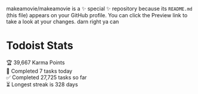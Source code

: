 makeamovie/makeamovie is a ✨ special ✨ repository because its `README.md` (this file) appears on your GitHub profile.
You can click the Preview link to take a look at your changes. darn right ya can

# Todoist Stats

<!-- TODO-IST:START -->
🏆  39,667 Karma Points           
🌸  Completed 7 tasks today           
✅  Completed 27,725 tasks so far           
⏳  Longest streak is 328 days
<!-- TODO-IST:END -->